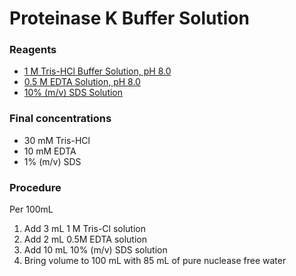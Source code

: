 # Proteinase K Buffer Solution

### Reagents
- [1 M Tris-HCl Buffer Solution, pH 8.0](https://phyletica.github.io/lab-protocols/tris-hcl.html)
- [0.5 M EDTA Solution, pH 8.0](https://phyletica.github.io/lab-protocols/edta.html)
- [10% (m/v) SDS Solution](https://phyletica.github.io/lab-protocols/sds.html)

### Final concentrations
- 30 mM Tris-HCl
- 10 mM EDTA
- 1% (m/v) SDS

### Procedure
Per 100mL
1. Add 3 mL 1 M Tris-Cl solution
2. Add 2 mL 0.5M EDTA solution
4. Add 10 mL 10% (m/v) SDS solution
5. Bring volume to 100 mL with 85 mL of pure nuclease free water
